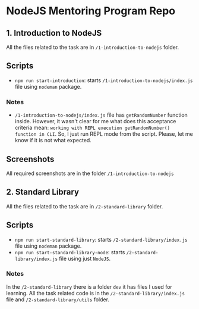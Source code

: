 # NodeJS Mentoring Program Repo

## 1. Introduction to NodeJS

All the files related to the task are in `/1-introduction-to-nodejs` folder.

## Scripts

- `npm run start-introduction`: starts `/1-introduction-to-nodejs/index.js` file using `nodeman` package.

### Notes

- `/1-introduction-to-nodejs/index.js` file has `getRandomNumber` function inside. However, it wasn't clear for me what does this acceptance criteria mean: `working with REPL execution getRandomNumber() function in CLI`. So, I just run REPL mode from the script. Please, let me know if it is not what expected.

## Screenshots

All required screenshots are in the folder `/1-introduction-to-nodejs`

## 2. Standard Library

All the files related to the task are in `/2-standard-library` folder.

## Scripts

- `npm run start-standard-library`: starts `/2-standard-library/index.js` file using `nodeman` package.
- `npm run start-standard-library-node`: starts `/2-standard-library/index.js` file using just `NodeJS`.

### Notes

In the `/2-standard-library` there is a folder `dev` it has files I used for learning. All the task related code is in the `/2-standard-library/index.js` file and `/2-standard-library/utils` folder.
